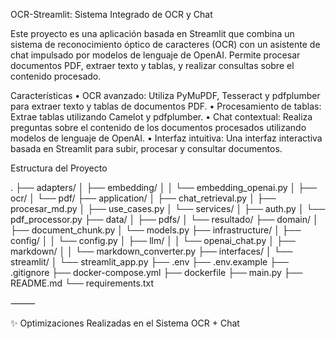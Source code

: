 OCR-Streamlit: Sistema Integrado de OCR y Chat

Este proyecto es una aplicación basada en Streamlit que combina un sistema de reconocimiento óptico de caracteres (OCR) con un asistente de chat impulsado por modelos de lenguaje de OpenAI. Permite procesar documentos PDF, extraer texto y tablas, y realizar consultas sobre el contenido procesado.

Características
	•	OCR avanzado: Utiliza PyMuPDF, Tesseract y pdfplumber para extraer texto y tablas de documentos PDF.
	•	Procesamiento de tablas: Extrae tablas utilizando Camelot y pdfplumber.
	•	Chat contextual: Realiza preguntas sobre el contenido de los documentos procesados utilizando modelos de lenguaje de OpenAI.
	•	Interfaz intuitiva: Una interfaz interactiva basada en Streamlit para subir, procesar y consultar documentos.

Estructura del Proyecto

.
├── adapters/
│   ├── embedding/
│   │   └── embedding_openai.py
│   ├── ocr/
│   └── pdf/
├── application/
│   ├── chat_retrieval.py
│   ├── procesar_md.py
│   ├── use_cases.py
│   └── services/
│       ├── auth.py
│       └── pdf_processor.py
├── data/
│   ├── pdfs/
│   └── resultado/
├── domain/
│   ├── document_chunk.py
│   └── models.py
├── infrastructure/
│   ├── config/
│   │   └── config.py
│   ├── llm/
│   │   └── openai_chat.py
│   ├── markdown/
│   │   └── markdown_converter.py
├── interfaces/
│   └── streamlit/
│       └── streamlit_app.py
├── .env
├── .env.example
├── .gitignore
├── docker-compose.yml
├── dockerfile
├── main.py
├── README.md
└── requirements.txt


⸻

✨ Optimizaciones Realizadas en el Sistema OCR + Chat


